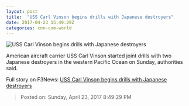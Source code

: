 ```yaml
---
layout: post
title:  "USS Carl Vinson begins drills with Japanese destroyers"
date: 2017-04-23 15:49:29Z
categories: cnn-com-world
---
```


![USS Carl Vinson begins drills with Japanese destroyers](http://i2.cdn.cnn.com/cnnnext/dam/assets/170409024444-uss-carl-vinson-super-tease.jpg)

American aircraft carrier USS Carl Vinson started joint drills with two Japanese destroyers in the western Pacific Ocean on Sunday, authorities said.


Full story on F3News: [USS Carl Vinson begins drills with Japanese destroyers](http://www.f3nws.com/n/dmhbsH)

> Posted on: Sunday, April 23, 2017 8:49:29 PM
